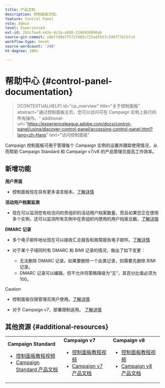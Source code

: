 ```yaml
---
title: 产品文档
description: 控制面板文档。
feature: Control Panel
role: Admin
level: Experienced
exl-id: 2b2cfaed-e42e-4c3a-a8d8-224b936890ab
source-git-commit: e8bffd8e7f571fd85c725adf837c2997f7615fcd
workflow-type: tm+mt
source-wordcount: '248'
ht-degree: 100%

---
```


# 帮助中心 {#control-panel-documentation}

>[!CONTEXTUALHELP]
>id="cp_overview"
>title="关于控制面板"
>abstract="通过控制面板主页，您可以访问可在 Campaign 实例上执行的所有操作。"
>additional-url="https://experienceleague.adobe.com/docs/control-panel/using/discover-control-panel/accessing-control-panel.html?lang=zh-Hans" text="访问控制面板"

Campaign 控制面板可用于管理每个 Campaign 实例的设置并跟踪使用情况，从而帮助 Campaign Standard 和 Campaign v7/v8 的产品管理员提高工作效率。

## 新增功能

**用户界面**

* 控制面板现在具有更多语言版本。[了解详情](discover/using/discovering-the-interface.md#supported-languages-languages)

**活动用户档案监测**

* 现在可以监测您有权访问的贵组织的活动用户档案数量，而且如果您正在使用多个实例，还可以监测所有实例中在贵组织内使用的用户档案总数。[了解详情](performance-monitoring/using/active-profiles-monitoring.md)

**DMARC 记录**

* 多个电子邮件地址现在可以接收汇总报告和故障报告电子邮件。[了解详情](subdomains-certificates/using/dmarc.md)
* 对于某个子域同时有 DMARC 和 BIMI 记录的情况，做出了如下变更：

   * 无法删除 DMARC 记录。如果要删除一个此类记录，则需要先删除 BIMI 记录。
   * DMARC 记录可以编辑，但不允许将策略降级为“无”，其百分比值必须为 100。

>[!CAUTION]
>
>* 控制面板仅限管理员用户使用。[了解详情](https://experienceleague.adobe.com/docs/control-panel/using/discover-control-panel/managing-permissions.html?lang=zh-Hans#discover-control-panel)
>
>* 对于 Campaign v7，部署限制适用。 [了解详情](faq.md#v7-restrictions)

## 其他资源 {#additional-resources}

<table>
    <tr>
        <td><b>Campaign Standard</b><br/>
        <ul>
            <li><a href="https://experienceleague.adobe.com/docs/campaign-standard-learn/control-panel/control-panel-overview.html?lang=zh-Hans">控制面板教程视频</a></li>
            <li><a href="https://experienceleague.adobe.com/docs/campaign-standard/using/campaign-standard-home.html?lang=zh-Hans">Campaign Standard 产品文档</a></li>
        </ul>
        </td>
        <td><b>Campaign v7</b><br/>
        <ul>
            <li><a href="https://experienceleague.adobe.com/docs/campaign-classic-learn/control-panel/control-panel-overview.html?lang=zh-Hans">控制面板教程视频</a></li>
            <li><a href="https://experienceleague.adobe.com/docs/campaign-classic/using/campaign-classic-home.html?lang=zh-Hans">Campaign v7 产品文档</a></li>
        </ul>
        </td>
        <td><b>Campaign v8</b><br/>
        <ul>
            <li><a href="https://experienceleague.adobe.com/docs/campaign-learn/control-panel/control-panel-overview.html?lang=zh-Hans">控制面板教程视频</a></li>
            <li><a href="https://experienceleague.adobe.com/docs/campaign/campaign-v8/campaign-home.html?lang=zh-Hans">Campaign v8 产品文档</a></li>
        </ul>
        </td>
    </tr>
</table>
